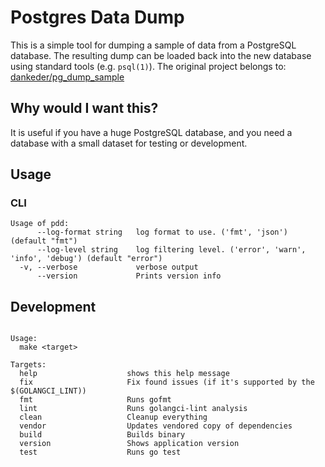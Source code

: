 # Postgres Data Dump

This is a simple tool for dumping a sample of data from a PostgreSQL database.
The resulting dump can be loaded back into the new database using standard tools
(e.g. `psql(1)`). The original project belongs to: [dankeder/pg_dump_sample](https://github.com/dankeder/pg_dump_sample)

## Why would I want this?

It is useful if you have a huge PostgreSQL database, and you need a
database with a small dataset for testing or development.

## Usage

### CLI

```
Usage of pdd:
      --log-format string   log format to use. ('fmt', 'json') (default "fmt")
      --log-level string    log filtering level. ('error', 'warn', 'info', 'debug') (default "error")
  -v, --verbose             verbose output
      --version             Prints version info
```

## Development 

```

Usage:
  make <target>

Targets:
  help                    shows this help message
  fix                     Fix found issues (if it's supported by the $(GOLANGCI_LINT))
  fmt                     Runs gofmt
  lint                    Runs golangci-lint analysis
  clean                   Cleanup everything
  vendor                  Updates vendored copy of dependencies
  build                   Builds binary
  version                 Shows application version
  test                    Runs go test
```
